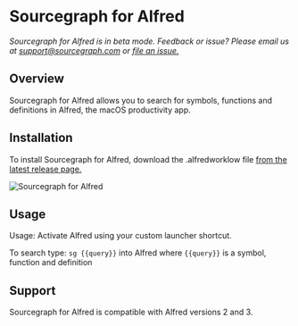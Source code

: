 # Sourcegraph for Alfred

*Sourcegraph for Alfred is in beta mode. Feedback or issue? Please email us at support@sourcegraph.com or [file an issue.](https://github.com/sourcegraph/sourcegraph-sublime/issues)*

## Overview

Sourcegraph for Alfred allows you to search for symbols, functions and definitions in Alfred, the macOS productivity app.

## Installation

To install Sourcegraph for Alfred, download the .alfredworklow file [from the latest release page.](https://github.com/sourcegraph/sourcegraph-alfred/releases/latest)

![Sourcegraph for Alfred](images/setup.png)

## Usage
Usage:
Activate Alfred using your custom launcher shortcut.

To search type: `sg {{query}}` into Alfred where `{{query}}` is a symbol, function and definition

## Support

Sourcegraph for Alfred is compatible with Alfred versions 2 and 3.

